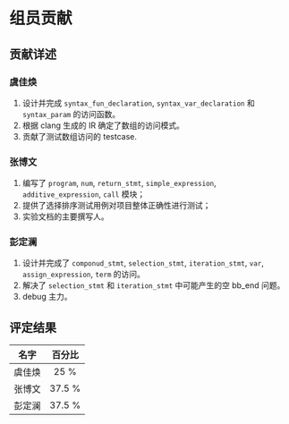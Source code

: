 # 组员贡献

## 贡献详述

### 虞佳焕

1. 设计并完成 `syntax_fun_declaration`, `syntax_var_declaration` 和 `syntax_param` 的访问函数。
2. 根据 clang 生成的 IR 确定了数组的访问模式。
3. 贡献了测试数组访问的 testcase.

### 张博文

1. 编写了 `program`, `num`, `return_stmt`, `simple_expression`, `additive_expression`, `call` 模块；
2. 提供了选择排序测试用例对项目整体正确性进行测试；
3. 实验文档的主要撰写人。

### 彭定澜

1. 设计并完成了 `componud_stmt`, `selection_stmt`, `iteration_stmt`, `var`, `assign_expression`, `term` 的访问。
2. 解决了 `selection_stmt` 和 `iteration_stmt` 中可能产生的空 bb_end 问题。
3. debug 主力。

## 评定结果

|  名字  | 百分比 |
| :----: | :----: |
| 虞佳焕 |  25 %  |
| 张博文 | 37.5 % |
| 彭定澜 | 37.5 % |

<!-- 百分比相加应当等于100%

可以对特殊情况进行备注 -->
